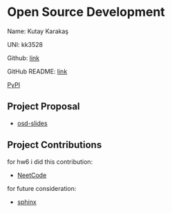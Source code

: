# Open Source Development

Name: Kutay Karakaş

UNI: kk3528

Github: [link](https://github.com/kkarakas)

GitHub README: [link](https://github.com/kkarakas/kkarakas/blob/main/README.md)

[PyPI](https://pypi.org/user/kutaykarakas/)

## Project Proposal

- [osd-slides](../projects/python/osd-slides.md)

## Project Contributions

for hw6 i did this contribution:

- [NeetCode](https://github.com/neetcode-gh/leetcode/pull/2382)

for future consideration:

- [sphinx](../projects/python/sphinx.md)
